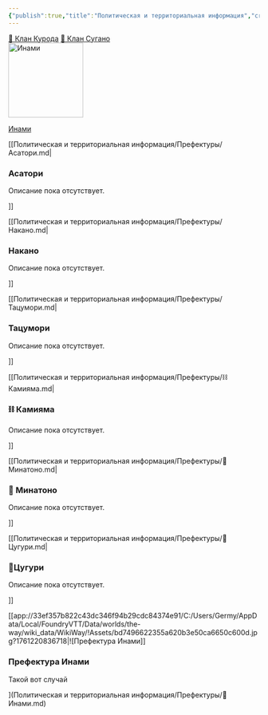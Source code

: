 ```yaml
---
{"publish":true,"title":"Политическая и территориальная информация","created":"2025-10-08T16:08:55.256+02:00","modified":"2025-10-23T14:51:31.624+02:00","cssclasses":""}
---
```



<div class="card-container_to">
<a class="card_to" href="🏯 Клан Курода">🏯 Клан Курода</a>
<a class="card_to" href="🐍 Клан Сугано">🐍 Клан Сугано</a>




<div  class="way-card-container">
	<a href="Политическая и территориальная информация/Префектуры/💮Инами.md">
		<div  class="way-card">
		    <img style="width: 150px; height: 150px;" src="!Assets/92edf41dbc9e8982e56a15989b0d31f1.jpg" alt="Инами">
		    <div  class="way-card-content">
			      <p>Инами</p>
		    </div>
	    </div>
    </a>
</div>



[[Политическая и территориальная информация/Префектуры/Асатори.md|

### Асатори

Описание пока отсутствует.



]]

[[Политическая и территориальная информация/Префектуры/Накано.md|

### Накано

Описание пока отсутствует.



]]

[[Политическая и территориальная информация/Префектуры/Тацумори.md|

### Тацумори

Описание пока отсутствует.



]]

[[Политическая и территориальная информация/Префектуры/⛓️ Камияма.md|

### ⛓️ Камияма

Описание пока отсутствует.



]]

[[Политическая и территориальная информация/Префектуры/🌊 Минатоно.md|

### 🌊 Минатоно

Описание пока отсутствует.



]]

[[Политическая и территориальная информация/Префектуры/🌾Цугури.md|

### 🌾Цугури

Описание пока отсутствует.



]]

[[app://33ef357b822c43dc346f94b29cdc84374e91/C:/Users/Germy/AppData/Local/FoundryVTT/Data/worlds/the-way/wiki_data/WikiWay/!Assets/bd7496622355a620b3e50ca6650c600d.jpg?1761220836718\|![Префектура Инами]]

### Префектура Инами

Такой вот случай



](Политическая и территориальная информация/Префектуры/💮Инами.md)

